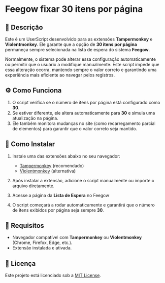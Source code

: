 # Feegow fixar 30 itens por página

## 📌 Descrição

Este é um UserScript desenvolvido para as extensões **Tampermonkey** e **Violentmonkey**. Ele garante que a opção de **30 itens por página** permaneça sempre selecionada na lista de espera do sistema **Feegow**.

Normalmente, o sistema pode alterar essa configuração automaticamente ou permitir que o usuário a modifique manualmente. Este script impede que essa alteração ocorra, mantendo sempre o valor correto e garantindo uma experiência mais eficiente ao navegar pelos registros.

## ⚙️ Como Funciona

1. O script verifica se o número de itens por página está configurado como **30**.
2. Se estiver diferente, ele altera automaticamente para **30** e simula uma atualização na página.
3. Ele também monitora mudanças no site (como recarregamento parcial de elementos) para garantir que o valor correto seja mantido.

## 🚀 Como Instalar

1. Instale uma das extensões abaixo no seu navegador:
   - [Tampermonkey](https://www.tampermonkey.net/) (recomendado)
   - [Violentmonkey](https://violentmonkey.github.io/) (alternativa)

2. Após instalar a extensão, adicione o script manualmente ou importe o arquivo diretamente.

3. Acesse a página da **Lista de Espera** no Feegow

4. O script começará a rodar automaticamente e garantirá que o número de itens exibidos por página seja sempre **30**.

## 🔧 Requisitos

- Navegador compatível com **Tampermonkey** ou **Violentmonkey** (Chrome, Firefox, Edge, etc.).
- Extensão instalada e ativada.

## 📄 Licença

Este projeto está licenciado sob a [MIT License](LICENSE).

